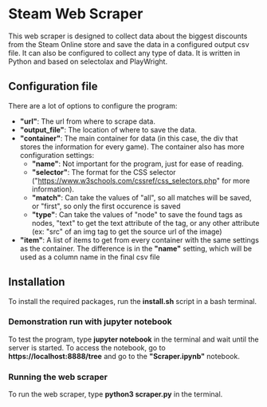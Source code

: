 # Steam Web Scraper

This web scraper is designed to collect data about the biggest discounts from the Steam Online store and save the data in a configured output csv file. It can also be configured to collect any type of data. It is written in Python and based on selectolax and PlayWright.

## Configuration file

There are a lot of options to configure the program:

* **"url"**: The url from where to scrape data.
* **"output_file"**: The location of where to save the data.
* **"container"**: The main container for data (in this case, the div that stores the information for every game). The container also has more configuration settings:
    * **"name"**: Not important for the program, just for ease of reading.
    * **"selector"**: The format for the CSS selector ("https://www.w3schools.com/cssref/css_selectors.php" for more information).
    * **"match"**: Can take the values of "all", so all matches will be saved, or "first", so only the first occurence is saved
    * **"type"**: Can take the values of "node" to save the found tags as nodes, "text" to get the text attribute of the tag, or any other attribute (ex: "src" of an img tag to get the source url of the image)
* **"item"**: A list of items to get from every container with the same settings as the container. The difference is in the **"name"** setting, which will be used as a column name in the final csv file

## Installation

To install the required packages, run the **install.sh** script in a bash terminal.

### Demonstration run with jupyter notebook

To test the program, type **jupyter notebook** in the terminal and wait until the server is started. To access the notebook, go to **https://localhost:8888/tree** and go to the **"Scraper.ipynb"** notebook.

### Running the web scraper

To run the web scraper, type **python3 scraper.py** in the terminal.